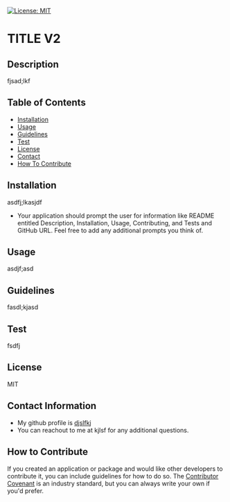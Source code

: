 
[![License: MIT](https://img.shields.io/badge/License-MIT-yellow.svg)](https://opensource.org/licenses/MIT)

# TITLE V2

## Description
fjsad;lkf
    
## Table of Contents

- [Installation](#installation)
- [Usage](#usage)
- [Guidelines](#guidelines)
- [Test](#test)
- [License](#license)    
- [Contact](#contact-information)
- [How To Contribute](#how-to-contribute)  

## Installation
asdfj;lkasjdf

* Your application should prompt the user for information like README entitled Description, Installation, Usage, Contributing, and Tests and GitHub URL. Feel free to add any additional prompts you think of.

## Usage
asdjf;asd

## Guidelines
fasdl;kjasd

## Test
fsdfj

## License
MIT

## Contact Information
* My github profile is [djslfkj](https://www.github.com/djslfkj) 
* You can reachout to me at kjlsf for any additional questions.

## How to Contribute
If you created an application or package and would like other developers to contribute it, you can include guidelines for how to do so. The [Contributor Covenant](https://www.contributor-covenant.org/) is an industry standard, but you can always write your own if you'd prefer.
